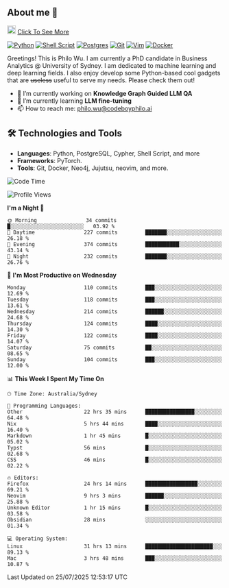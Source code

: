 ## About me 🤗

<a href="#"><img src="https://media.giphy.com/media/hvRJCLFzcasrR4ia7z/giphy.gif" width="20px" height="20px"></a> [Click To See More](https://codeboyphilo.github.io)

[![Python](https://img.shields.io/badge/python-3670A0?style=for-the-badge&logo=python&logoColor=ffdd54)](#)
[![Shell Script](https://img.shields.io/badge/shell_script-%23121011.svg?style=for-the-badge&logo=gnu-bash&logoColor=white)](#)
[![Postgres](https://img.shields.io/badge/postgres-%23316192.svg?style=for-the-badge&logo=postgresql&logoColor=white)](#)
[![Git](https://img.shields.io/badge/git-%23F05033.svg?style=for-the-badge&logo=git&logoColor=white)](#)
[![Vim](https://img.shields.io/badge/VIM-%2311AB00.svg?style=for-the-badge&logo=vim&logoColor=white)](#)
[![Docker](https://img.shields.io/badge/docker-%230db7ed.svg?style=for-the-badge&logo=docker&logoColor=white)](#)

Greetings! This is Philo Wu. I am currently a PhD candidate in Business Analytics \@ University of Sydney. I am dedicated to machine learning and deep learning fields. I also enjoy develop some Python-based cool gadgets that are ~~useless~~ useful to serve my needs. Please check them out!

- 🔭 I’m currently working on **Knowledge Graph Guided LLM QA**
- 🌱 I’m currently learning **LLM fine-tuning**
- 📫 How to reach me: philo.wu@codeboyphilo.ai

## 🛠 Technologies and Tools
- **Languages**: Python, PostgreSQL, Cypher, Shell Script, and more
- **Frameworks**: PyTorch.
- **Tools**: Git, Docker, Neo4j, Jujutsu, neovim, and more.

<!--START_SECTION:waka-->
![Code Time](http://img.shields.io/badge/Code%20Time-937%20hrs%2058%20mins-blue)

![Profile Views](http://img.shields.io/badge/Profile%20Views-4-blue)

**I'm a Night 🦉** 

```text
🌞 Morning                34 commits          █░░░░░░░░░░░░░░░░░░░░░░░░   03.92 % 
🌆 Daytime                227 commits         ███████░░░░░░░░░░░░░░░░░░   26.18 % 
🌃 Evening                374 commits         ███████████░░░░░░░░░░░░░░   43.14 % 
🌙 Night                  232 commits         ███████░░░░░░░░░░░░░░░░░░   26.76 % 
```
📅 **I'm Most Productive on Wednesday** 

```text
Monday                   110 commits         ███░░░░░░░░░░░░░░░░░░░░░░   12.69 % 
Tuesday                  118 commits         ███░░░░░░░░░░░░░░░░░░░░░░   13.61 % 
Wednesday                214 commits         ██████░░░░░░░░░░░░░░░░░░░   24.68 % 
Thursday                 124 commits         ████░░░░░░░░░░░░░░░░░░░░░   14.30 % 
Friday                   122 commits         ████░░░░░░░░░░░░░░░░░░░░░   14.07 % 
Saturday                 75 commits          ██░░░░░░░░░░░░░░░░░░░░░░░   08.65 % 
Sunday                   104 commits         ███░░░░░░░░░░░░░░░░░░░░░░   12.00 % 
```


📊 **This Week I Spent My Time On** 

```text
🕑︎ Time Zone: Australia/Sydney

💬 Programming Languages: 
Other                    22 hrs 35 mins      ████████████████░░░░░░░░░   64.48 % 
Nix                      5 hrs 44 mins       ████░░░░░░░░░░░░░░░░░░░░░   16.40 % 
Markdown                 1 hr 45 mins        █░░░░░░░░░░░░░░░░░░░░░░░░   05.02 % 
Typst                    56 mins             █░░░░░░░░░░░░░░░░░░░░░░░░   02.68 % 
CSS                      46 mins             █░░░░░░░░░░░░░░░░░░░░░░░░   02.22 % 

🔥 Editors: 
Firefox                  24 hrs 14 mins      █████████████████░░░░░░░░   69.21 % 
Neovim                   9 hrs 3 mins        ██████░░░░░░░░░░░░░░░░░░░   25.88 % 
Unknown Editor           1 hr 15 mins        █░░░░░░░░░░░░░░░░░░░░░░░░   03.58 % 
Obsidian                 28 mins             ░░░░░░░░░░░░░░░░░░░░░░░░░   01.34 % 

💻 Operating System: 
Linux                    31 hrs 13 mins      ██████████████████████░░░   89.13 % 
Mac                      3 hrs 48 mins       ███░░░░░░░░░░░░░░░░░░░░░░   10.87 % 
```


 Last Updated on 25/07/2025 12:53:17 UTC
<!--END_SECTION:waka-->
